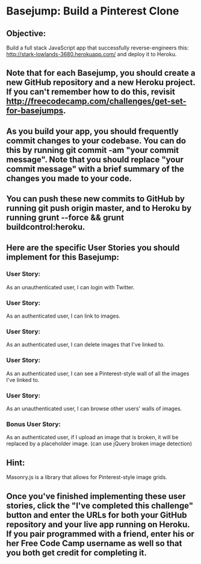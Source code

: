 # Basejump: Build a Pinterest Clone

## Objective:
Build a full stack JavaScript app that successfully reverse-engineers this: http://stark-lowlands-3680.herokuapp.com/ and deploy it to Heroku.

## Note that for each Basejump, you should create a new GitHub repository and a new Heroku project. If you can't remember how to do this, revisit http://freecodecamp.com/challenges/get-set-for-basejumps.

## As you build your app, you should frequently commit changes to your codebase. You can do this by running git commit -am "your commit message". Note that you should replace "your commit message" with a brief summary of the changes you made to your code.

## You can push these new commits to GitHub by running git push origin master, and to Heroku by running grunt --force && grunt buildcontrol:heroku.

## Here are the specific User Stories you should implement for this Basejump:

### User Story:
As an unauthenticated user, I can login with Twitter.

### User Story:
As an authenticated user, I can link to images.

### User Story:
As an authenticated user, I can delete images that I've linked to.

### User Story:
As an authenticated user, I can see a Pinterest-style wall of all the images I've linked to.

### User Story:
As an unauthenticated user, I can browse other users' walls of images.

### Bonus User Story:
As an authenticated user, if I upload an image that is broken, it will be replaced by a placeholder image. (can use jQuery broken image detection)

## Hint:
Masonry.js is a library that allows for Pinterest-style image grids.

## Once you've finished implementing these user stories, click the "I've completed this challenge" button and enter the URLs for both your GitHub repository and your live app running on Heroku. If you pair programmed with a friend, enter his or her Free Code Camp username as well so that you both get credit for completing it.
